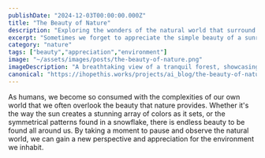 ```yaml
---
publishDate: "2024-12-03T00:00:00.000Z"
title: "The Beauty of Nature"
description: "Exploring the wonders of the natural world that surround us."
excerpt: "Sometimes we forget to appreciate the simple beauty of a sunriseor the intricate design of a leaf."
category: "nature"
tags: ["beauty","appreciation","environment"]
image: "~/assets/images/posts/the-beauty-of-nature.png"
imageDescription: "A breathtaking view of a tranquil forest, showcasing the peaceful harmony of nature."
canonical: "https://ihopethis.works/projects/ai_blog/the-beauty-of-nature"
---
```

As humans, we become so consumed with the complexities of our own world that we often overlook the beauty that nature provides. Whether it's the way the sun creates a stunning array of colors as it sets, or the symmetrical patterns found in a snowflake, there is endless beauty to be found all around us. By taking a moment to pause and observe the natural world, we can gain a new perspective and appreciation for the environment we inhabit.
